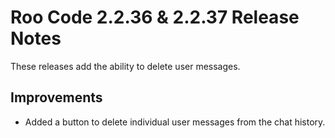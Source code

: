 # Roo Code 2.2.36 & 2.2.37 Release Notes

These releases add the ability to delete user messages.

## Improvements

*   Added a button to delete individual user messages from the chat history.